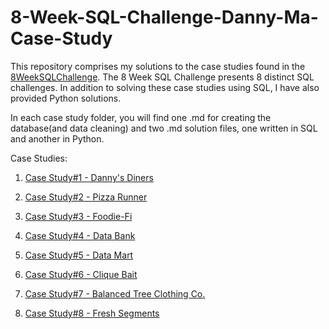 # 8-Week-SQL-Challenge-Danny-Ma-Case-Study
This repository comprises my solutions to the case studies found in the [8WeekSQLChallenge](https://8weeksqlchallenge.com/). The 8 Week SQL Challenge presents 8 distinct SQL challenges. In addition to solving these case studies using SQL, I have also provided Python solutions.


In each case study folder, you will find one .md for creating the database(and data cleaning) and two .md solution files, one written in SQL and another in Python.

Case Studies:

1. [Case Study#1 - Danny's Diners](https://8weeksqlchallenge.com/case-study-1/)

2. [Case Study#2 - Pizza Runner](https://8weeksqlchallenge.com/case-study-2/)

3. [Case Study#3 - Foodie-Fi](https://8weeksqlchallenge.com/case-study-3/)

4. [Case Study#4 - Data Bank](https://8weeksqlchallenge.com/case-study-4/)

5. [Case Study#5 - Data Mart](https://8weeksqlchallenge.com/case-study-5/)

6. [Case Study#6 - Clique Bait](https://8weeksqlchallenge.com/case-study-6/)

7. [Case Study#7 - Balanced Tree Clothing Co.](https://8weeksqlchallenge.com/case-study-7/)

8. [Case Study#8 - Fresh Segments](https://8weeksqlchallenge.com/case-study-8/)

